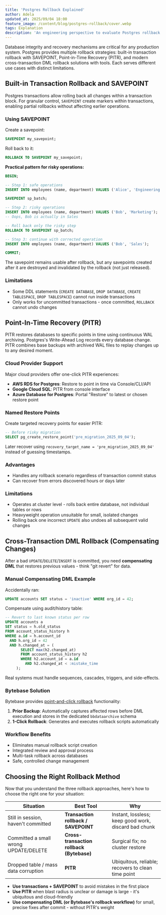 ```yaml
---
title: 'Postgres Rollback Explained'
author: Adela
updated_at: 2025/09/04 18:00
feature_image: /content/blog/postgres-rollback/cover.webp
tags: Explanation
description: 'An engineering perspective to evaluate Postgres rollback strategies'
---
```


Database integrity and recovery mechanisms are critical for any production system. Postgres provides multiple rollback strategies: built-in transaction rollback with SAVEPOINT, Point-in-Time Recovery (PITR), and modern cross-transaction DML rollback solutions with tools. Each serves different use cases with distinct limitations.

## Built-in Transaction Rollback and SAVEPOINT

Postgres transactions allow rolling back all changes within a transaction block. For granular control, `SAVEPOINT` create markers within transactions, enabling partial rollbacks without affecting earlier operations.

### Using SAVEPOINT

Create a savepoint:

```sql
SAVEPOINT my_savepoint;
```

Roll back to it:

```sql
ROLLBACK TO SAVEPOINT my_savepoint;
```

**Practical pattern for risky operations:**

```sql
BEGIN;

-- Step 1: safe operations
INSERT INTO employees (name, department) VALUES ('Alice', 'Engineering');

SAVEPOINT sp_batch;

-- Step 2: risky operations
INSERT INTO employees (name, department) VALUES ('Bob', 'Marketing');
-- Oops, Bob is actually in Sales

-- Roll back only the risky step
ROLLBACK TO SAVEPOINT sp_batch;

-- Step 3: continue with corrected operation
INSERT INTO employees (name, department) VALUES ('Bob', 'Sales');

COMMIT;
```

The savepoint remains usable after rollback, but any savepoints created after it are destroyed and invalidated by the rollback (not just released).

### Limitations

- Some DDL statements (`CREATE DATABASE`, `DROP DATABASE`, `CREATE TABLESPACE`, `DROP TABLESPACE`) cannot run inside transactions
- Only works for uncommitted transactions - once committed, `ROLLBACK` cannot undo changes

## Point-In-Time Recovery (PITR)

PITR restores databases to specific points in time using continuous WAL archiving. Postgres's Write-Ahead Log records every database change. PITR combines base backups with archived WAL files to replay changes up to any desired moment.

### Cloud Provider Support

Major cloud providers offer one-click PITR experiences:

- **AWS RDS for Postgres**: Restore to point in time via Console/CLI/API
- **Google Cloud SQL**: PITR from console interface
- **Azure Database for Postgres**: Portal "Restore" to latest or chosen restore point

### Named Restore Points

Create targeted recovery points for easier PITR:

```sql
-- Before risky migration
SELECT pg_create_restore_point('pre_migration_2025_09_04');
```

Later recover using `recovery_target_name = 'pre_migration_2025_09_04'` instead of guessing timestamps.

### Advantages

- Handles any rollback scenario regardless of transaction commit status
- Can recover from errors discovered hours or days later

### Limitations

- Operates at cluster level - rolls back entire database, not individual tables or rows
- Heavyweight operation unsuitable for small, isolated changes
- Rolling back one incorrect `UPDATE` also undoes all subsequent valid changes

## Cross-Transaction DML Rollback (Compensating Changes)

After a bad `UPDATE`/`DELETE`/`INSERT` is committed, you need **compensating DML** that restores previous values - think "git revert" for data.

### Manual Compensating DML Example

Accidentally ran:

```sql
UPDATE accounts SET status = 'inactive' WHERE org_id = 42;
```

Compensate using audit/history table:

```sql
-- Revert to last known status per row
UPDATE accounts a
SET status = h.old_status
FROM account_status_history h
WHERE a.id = h.account_id
  AND h.org_id = 42
  AND h.changed_at = (
       SELECT max(h2.changed_at)
       FROM account_status_history h2
       WHERE h2.account_id = a.id
         AND h2.changed_at < :mistake_time
     );
```

Real systems must handle sequences, cascades, triggers, and side-effects.

### Bytebase Solution

Bytebase provides [point-and-click rollback](https://docs.bytebase.com/change-database/rollback-data-changes) functionality:

1. **Prior Backup**: Automatically captures affected rows before DML execution and stores in the dedicated `bbdataarchive` schema
1. **1-Click Rollback**: Generates and executes rollback scripts automatically

### Workflow Benefits

- Eliminates manual rollback script creation
- Integrated review and approval process
- Multi-task rollback across databases
- Safe, controlled change management

## Choosing the Right Rollback Method

Now that you understand the three rollback approaches, here's how to choose the right one for your situation:

| Situation                             | Best Tool                                 | Why                                                  |
| ------------------------------------- | ----------------------------------------- | ---------------------------------------------------- |
| Still in session, haven't committed   | **Transaction rollback / SAVEPOINT**      | Instant, lossless; keep good work, discard bad chunk |
| Committed a small wrong UPDATE/DELETE | **Cross-transaction rollback (Bytebase)** | Surgical fix; no cluster restore                     |
| Dropped table / mass data corruption  | **PITR**                                  | Ubiquitous, reliable; recovers to clean time point   |

- **Use transactions + SAVEPOINT** to avoid mistakes in the first place
- **Use PITR** when blast radius is unclear or damage is large - it's ubiquitous and cloud-friendly
- **Use compensating DML (or Bytebase's rollback workflow)** for small, precise fixes after commit - without PITR's weight

